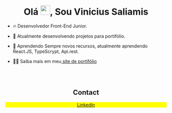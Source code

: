 <h1 align="center">Olá <img src="https://raw.githubusercontent.com/kaueMarques/kaueMarques/master/hi.gif" height="30px">, Sou Vinicius Saliamis</h1>
<p align="center"></p>

- 🔥 Desenvolvedor Front-End Junior.

- 🔭 Atualmente desenvolvendo projetos para portifólio. 

- 🌱 Aprendendo Sempre novos recursos, atualmente aprendendo React.JS, TypeScrypt, Api.rest.

- 👨‍💻 Saiba mais em meu<a href="https://vinisali.github.io/portifolio-pessoal/" target="_blank">
  site de portifólio
</a>
<br>

<br>
<h2 align="center"> Contact </h2>

<p align="center" style="background:yellow">
<a href="https://www.linkedin.com/in/viniciussaliamis/" target="_blank">
  LinkedIn
</a>

<!--
- 👋 Hi, I’m @ViniSali
- 👀 I’m interested in ...
- 🌱 I’m currently learning ...
- 💞️ I’m looking to collaborate on ...
- 📫 How to reach me ...

<!---
ViniSali/ViniSali is a ✨ special ✨ repository because its `README.md` (this file) appears on your GitHub profile.
You can click the Preview link to take a look at your changes.
--->
